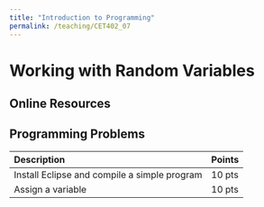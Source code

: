 ```yaml
---
title: "Introduction to Programming"
permalink: /teaching/CET402_07
---
```


# Working with Random Variables

## Online Resources

## Programming Problems

|Description|Points|
|:----------|:----|
|Install Eclipse and compile a simple program|10 pts|
|Assign a variable|10 pts|
